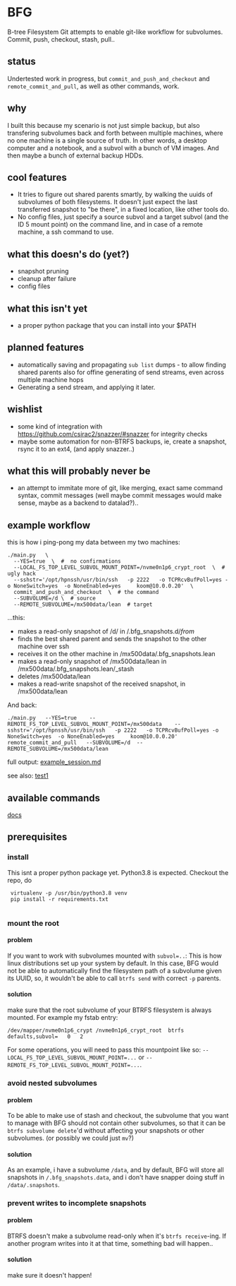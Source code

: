 # BFG
B-tree Filesystem Git attempts to enable git-like workflow for subvolumes. Commit, push, checkout, stash, pull..

## status
Undertested work in progress, but `commit_and_push_and_checkout` and `remote_commit_and_pull`, as well as other commands, work.

## why
I built this because my scenario is not just simple backup, but also transfering subvolumes back and forth between multiple machines, where no one machine is a single source of truth. In other words, a desktop computer and a notebook, and a subvol with a bunch of VM images. And then maybe a bunch of external backup HDDs. 

## cool features
* It tries to figure out shared parents smartly, by walking the uuids of subvolumes of both filesystems. It doesn't just expect the last transferred snapshot to "be there", in a fixed location, like other tools do.
* No config files, just specify a source subvol and a target subvol (and the ID 5 mount point) on the command line, and in case of a remote machine, a ssh command to use.

## what this doesn's do (yet?)
* snapshot pruning
* cleanup after failure
* config files

## what this isn't yet
* a proper python package that you can install into your $PATH

## planned features
* automatically saving and propagating `sub list` dumps - to allow finding shared parents also for offine generating of send streams, even across multiple machine hops
* Generating a send stream, and applying it later.

## wishlist
* some kind of integration with https://github.com/csirac2/snazzer/#snazzer for integrity checks
* maybe some automation for non-BTRFS backups, ie, create a snapshot, rsync it to an ext4, (and apply snazzer..)

## what this will probably never be
* an attempt to immitate more of git, like merging, exact same command syntax, commit messages (well maybe commit messages would make sense, maybe as a backend to datalad?)..


## example workflow
this is how i ping-pong my data between my two machines:
```
./main.py   \
  --YES=true  \  #  no confirmations
  --LOCAL_FS_TOP_LEVEL_SUBVOL_MOUNT_POINT=/nvme0n1p6_crypt_root  \  # ugly hack
  --sshstr='/opt/hpnssh/usr/bin/ssh   -p 2222   -o TCPRcvBufPoll=yes -o NoneSwitch=yes  -o NoneEnabled=yes     koom@10.0.0.20'  \
  commit_and_push_and_checkout  \  # the command
  --SUBVOLUME=/d \  # source
  --REMOTE_SUBVOLUME=/mx500data/lean  # target
```
...this:
* makes a read-only snapshot of /d/ in /.bfg_snapshots.d/<timestamp>_from_<hostname>
* finds the best shared parent and sends the snapshot to the other machine over ssh
* receives it on the other machine in /mx500data/.bfg_snapshots.lean
* makes a read-only snapshot of /mx500data/lean in /mx500data/.bfg_snapshots.lean/<timestamp>_stash
* deletes /mx500data/lean
* makes a read-write snapshot of the received snapshot, in /mx500data/lean

 
And back:
```
./main.py   --YES=true    --REMOTE_FS_TOP_LEVEL_SUBVOL_MOUNT_POINT=/mx500data    --sshstr='/opt/hpnssh/usr/bin/ssh   -p 2222   -o TCPRcvBufPoll=yes -o NoneSwitch=yes  -o NoneEnabled=yes     koom@10.0.0.20'   remote_commit_and_pull   --SUBVOLUME=/d  --REMOTE_SUBVOLUME=/mx500data/lean
```
full output:
[example_session.md](misc/example_session.md)

see also:
[test1](tests/test1.sh)

## available commands
[docs](docs/)

## prerequisites

### install
This isnt a proper python package yet. Python3.8 is expected. Checkout the repo, do
```
 virtualenv -p /usr/bin/python3.8 venv
 pip install -r requirements.txt 
 
```
### mount the root
#### problem
If you want to work with subvolumes mounted with `subvol=..`: This is how linux distributions set up your system by default. In this case, BFG would not be able to automatically find the filesystem path of a subvolume given its UUID, so, it wouldn't be able to call `btrfs send` with correct `-p` parents.
#### solution
make sure that the root subvolume of your BTRFS filesystem is always mounted. For example my fstab entry:
```
/dev/mapper/nvme0n1p6_crypt /nvme0n1p6_crypt_root  btrfs   defaults,subvol=   0   2
```
For some operations, you will need to pass this mountpoint like so: `--LOCAL_FS_TOP_LEVEL_SUBVOL_MOUNT_POINT=...` or `--REMOTE_FS_TOP_LEVEL_SUBVOL_MOUNT_POINT=...`.
### avoid nested subvolumes
#### problem
To be able to make use of stash and checkout, the subvolume that you want to manage with BFG should not contain other subvolumes, so that it can be `btrfs subvolume delete`'d without affecting your snapshots or other subvolumes. (or possibly we could just `mv`?)
#### solution
As an example, i have a subvolume `/data`, and by default, BFG will store all snapshots in `/.bfg_snapshots.data`, and i don't have snapper doing stuff in `/data/.snapshots`.

### prevent writes to incomplete snapshots
#### problem
BTRFS doesn't make a subvolume read-only when it's `btrfs receive`-ing. If another program writes into it at that time, something bad will happen..
#### solution
make sure it doesn't happen!


